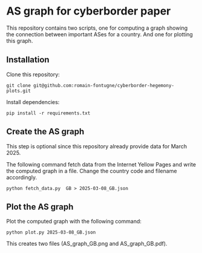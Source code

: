 # AS graph for cyberborder paper

This repository contains two scripts, one for computing a graph showing the
connection between important ASes for a country. And one for plotting this
graph.


## Installation
Clone this repository:
```
git clone git@github.com:romain-fontugne/cyberborder-hegemony-plots.git
```

Install dependencies:
```
pip install -r requirements.txt
```

## Create the AS graph
This step is optional since this repository already provide data for March
2025.

The following command fetch data from the Internet Yellow Pages and write the
computed graph in a file. Change the country code and filename accordingly.
```
python fetch_data.py  GB > 2025-03-08_GB.json
```


## Plot the AS graph
Plot the computed graph with the following command:
```
python plot.py 2025-03-08_GB.json 
```

This creates two files (AS_graph_GB.png and AS_graph_GB.pdf).
